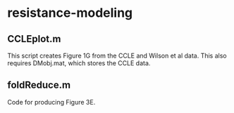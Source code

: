 # resistance-modeling



## CCLEplot.m

This script creates Figure 1G from the CCLE and Wilson et al data.  This also requires DMobj.mat, which stores the CCLE data.


## foldReduce.m

Code for producing Figure 3E.